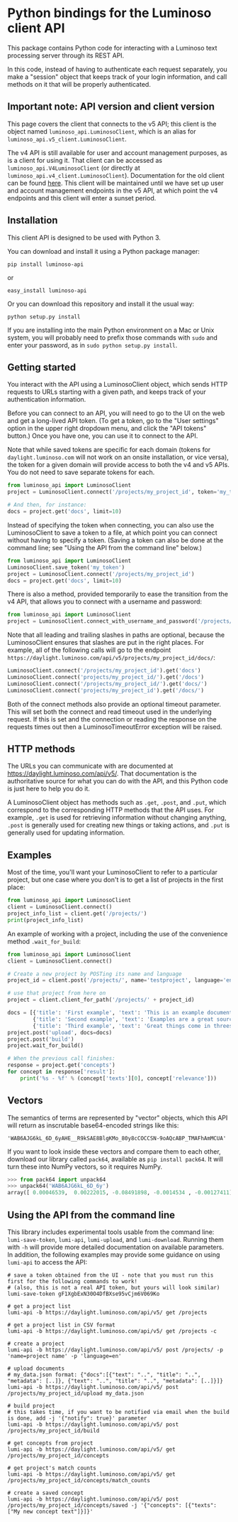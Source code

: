 Python bindings for the Luminoso client API
===========================================

This package contains Python code for interacting with a Luminoso text
processing server through its REST API.

In this code, instead of having to authenticate each request separately,
you make a "session" object that keeps track of your login information,
and call methods on it that will be properly authenticated.


Important note: API version and client version
----------------------------------------------

This page covers the client that connects to the v5 API; this client is the
object named `luminoso_api.LuminosoClient`, which is an alias for
`luminoso_api.v5_client.LuminosoClient`.

The v4 API is still available for user and account management purposes, as is a
client for using it. That client can be accessed as
`luminoso_api.V4LuminosoClient` (or directly at
`luminoso_api.v4_client.LuminosoClient`). Documentation for the old client can
be found
[here](https://github.com/LuminosoInsight/luminoso-api-client-python/blob/master/V4_README.md).
This client will be maintained until we have set up user and account management
endpoints in the v5 API, at which point the v4 endpoints and this client will
enter a sunset period.

Installation
------------
This client API is designed to be used with Python 3.

You can download and install it using a Python package manager:

    pip install luminoso-api

or

    easy_install luminoso-api

Or you can download this repository and install it the usual way:

    python setup.py install

If you are installing into the main Python environment on a Mac or Unix
system, you will probably need to prefix those commands with `sudo` and
enter your password, as in `sudo python setup.py install`.

Getting started
---------------
You interact with the API using a LuminosoClient object, which sends HTTP
requests to URLs starting with a given path, and keeps track of your
authentication information.

Before you can connect to an API, you will need to go to the UI on the web and
get a long-lived API token.  (To get a token, go to the "User settings" option
in the upper right dropdown menu, and click the "API tokens" button.)  Once you
have one, you can use it to connect to the API.

Note that while saved tokens are specific for each domain (tokens for
`daylight.luminoso.com` will not work on an onsite installation, or vice
versa), the token for a given domain will provide access to both the v4 and
v5 APIs.  You do not need to save separate tokens for each.

```python
from luminoso_api import LuminosoClient
project = LuminosoClient.connect('/projects/my_project_id', token='my_token')

# And then, for instance:
docs = project.get('docs', limit=10)
```

Instead of specifying the token when connecting, you can also use the
LuminosoClient to save a token to a file, at which point you can connect
without having to specify a token.  (Saving a token can also be done at the
command line; see "Using the API from the command line" below.)

```python
from luminoso_api import LuminosoClient
LuminosoClient.save_token('my_token')
project = LuminosoClient.connect('/projects/my_project_id')
docs = project.get('docs', limit=10)
```

There is also a method, provided temporarily to ease the transition from the v4
API, that allows you to connect with a username and password:

```python
from luminoso_api import LuminosoClient
project = LuminosoClient.connect_with_username_and_password('/projects/my_project_id', username='my_username')
```

Note that all leading and trailing slashes in paths are optional, because the
LuminosoClient ensures that slashes are put in the right places.  For example,
all of the following calls will go to the endpoint
`https://daylight.luminoso.com/api/v5/projects/my_project_id/docs/`:

```python
LuminosoClient.connect('/projects/my_project_id').get('docs')
LuminosoClient.connect('projects/my_project_id/').get('/docs')
LuminosoClient.connect('/projects/my_project_id/').get('docs/')
LuminosoClient.connect('projects/my_project_id').get('/docs/')
```

Both of the connect methods also provide an optional timeout parameter. This 
will set both the connect and read timeout used in the underlying request. If 
this is set and the connection or reading the response on the requests times 
out then a LuminosoTimeoutError exception will be raised. 

HTTP methods
------------

The URLs you can communicate with are documented at https://daylight.luminoso.com/api/v5/.
That documentation is the authoritative source for what you can do with the
API, and this Python code is just here to help you do it.

A LuminosoClient object has methods such as `.get`, `.post`, and `.put`,
which correspond to the corresponding HTTP methods that the API uses. For
example, `.get` is used for retrieving information without changing anything,
`.post` is generally used for creating new things or taking actions, and `.put`
is generally used for updating information.

Examples
--------

Most of the time, you'll want your LuminosoClient to refer to a particular
project, but one case where you don't is to get a list of projects in the first
place:

```python
from luminoso_api import LuminosoClient
client = LuminosoClient.connect()
project_info_list = client.get('/projects/')
print(project_info_list)
```

An example of working with a project, including the use of the convenience method `.wait_for_build`:

```python
from luminoso_api import LuminosoClient
client = LuminosoClient.connect()

# Create a new project by POSTing its name and language
project_id = client.post('/projects/', name='testproject', language='en')['project_id']

# use that project from here on
project = client.client_for_path('/projects/' + project_id)

docs = [{'title': 'First example', 'text': 'This is an example document.'},
        {'title': 'Second example', 'text': 'Examples are a great source of inspiration.'},
        {'title': 'Third example', 'text': 'Great things come in threes.'}]
project.post('upload', docs=docs)
project.post('build')
project.wait_for_build()

# When the previous call finishes:
response = project.get('concepts')
for concept in response['result']:
    print('%s - %f' % (concept['texts'][0], concept['relevance']))
```

Vectors
-------
The semantics of terms are represented by "vector" objects, which this API
will return as inscrutable base64-encoded strings like this:

    'WAB6AJG6kL_6D_6yAHE__R9kSAE8BlgKMo_80y8cCOCCSN-9oAQcABP_TMAFhAmMCUA'

If you want to look inside these vectors and compare them to each other,
download our library called `pack64`, available as `pip install pack64`. It
will turn these into NumPy vectors, so it requires NumPy.

```python
>>> from pack64 import unpack64
>>> unpack64('WAB6AJG6kL_6D_6y')
array([ 0.00046539,  0.00222015, -0.08491898, -0.0014534 , -0.00127411], dtype=float32)
```

Using the API from the command line
-----------------------------------

This library includes experimental tools usable from the command line:
`lumi-save-token`, `lumi-api`, `lumi-upload`, and `lumi-download`.  Running them
with `-h` will provide more detailed documentation on available parameters.  In
addition, the following examples may provide some guidance on using `lumi-api`
to access the API:

```
# save a token obtained from the UI - note that you must run this first for the following commands to work!
# (also, this is not a real API token, but yours will look similar)
lumi-save-token gF1XgbExN30O4DfBXse95vCjm6V069Ko

# get a project list
lumi-api -b https://daylight.luminoso.com/api/v5/ get /projects

# get a project list in CSV format
lumi-api -b https://daylight.luminoso.com/api/v5/ get /projects -c

# create a project
lumi-api -b https://daylight.luminoso.com/api/v5/ post /projects/ -p 'name=project name' -p 'language=en'

# upload documents
# my_data.json format: {"docs":[{"text": "..", "title": "..", "metadata": [..]}, {"text": "..", "title": "..", "metadata": [..]}]}
lumi-api -b https://daylight.luminoso.com/api/v5/ post /projects/my_project_id/upload my_data.json

# build project
# this takes time, if you want to be notified via email when the build is done, add -j '{"notify": true}' parameter
lumi-api -b https://daylight.luminoso.com/api/v5/ post /projects/my_project_id/build

# get concepts from project
lumi-api -b https://daylight.luminoso.com/api/v5/ get /projects/my_project_id/concepts

# get project's match counts
lumi-api -b https://daylight.luminoso.com/api/v5/ get /projects/my_project_id/concepts/match_counts

# create a saved concept
lumi-api -b https://daylight.luminoso.com/api/v5/ post /projects/my_project_id/concepts/saved -j '{"concepts": [{"texts": ["My new concept text"]}]}'
```
